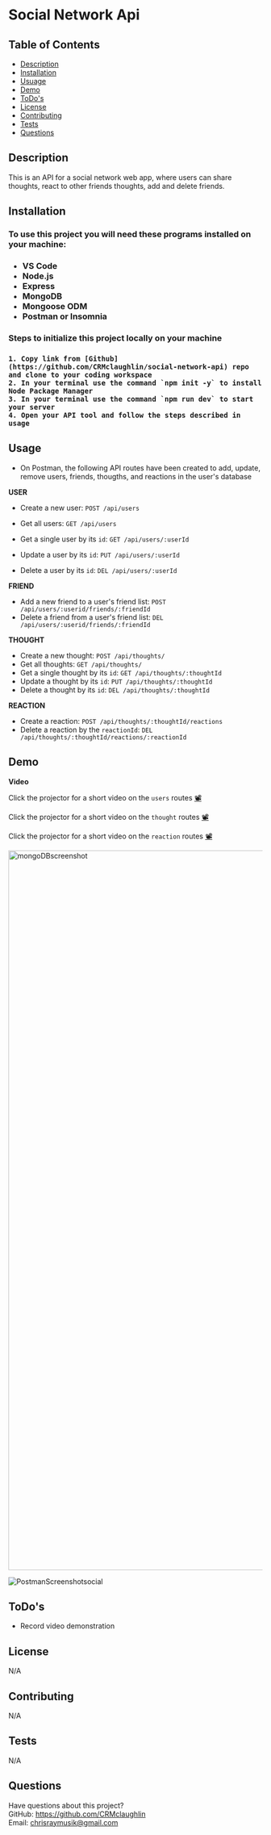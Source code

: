 # Social Network Api

## Table of Contents
  * [Description](#description)
  * [Installation](#installation)
  * [Usuage](#usage)
  * [Demo](#demo)
  * [ToDo's](#todos)
  * [License](#license)
  * [Contributing](#contributing)
  * [Tests](#tests)
  * [Questions](#questions)

  ## Description
 
 This is an API for a social network web app, where users can share thoughts, react to other friends thoughts, add and delete friends.

  
  ## Installation
  <h3> To use this project you will need these programs installed on your machine:<h3>
  
  * VS Code
  * Node.js
  * Express
  * MongoDB
  * Mongoose ODM
  * Postman or Insomnia
  
  
  <h3> Steps to initialize this project locally on your machine <h3>
    
    1. Copy link from [Github](https://github.com/CRMclaughlin/social-network-api) repo and clone to your coding workspace
    2. In your terminal use the command `npm init -y` to install Node Package Manager
    3. In your terminal use the command `npm run dev` to start your server
    4. Open your API tool and follow the steps described in usage

  
## Usage 
  
* On Postman, the following API routes have been created to add, update, remove users, friends, thougths, and reactions in the user's database

 **USER**
  * Create a new user:  `POST /api/users`
  * Get all users: `GET /api/users`
  * Get a single user by its `id`: `GET /api/users/:userId`

  * Update a user by its `id`: `PUT /api/users/:userId`

  * Delete a user by its `id`: `DEL /api/users/:userId`

**FRIEND**
  * Add a new friend to a user's friend list: `POST /api/users/:userid/friends/:friendId`
  * Delete a friend from a user's friend list: `DEL /api/users/:userid/friends/:friendId`

**THOUGHT**
  * Create a new thought: `POST /api/thoughts/`
  * Get all thoughts: `GET /api/thoughts/`
  * Get a single thought by its `id`: `GET /api/thoughts/:thoughtId`
  * Update a thought by its `id`: `PUT /api/thoughts/:thoughtId`
  * Delete a thought by its `id`: `DEL /api/thoughts/:thoughtId`

**REACTION**

* Create a reaction: `POST /api/thoughts/:thoughtId/reactions`
* Delete a reaction by the `reactionId`: `DEL /api/thoughts/:thoughtId/reactions/:reactionId`
  
## Demo

**Video**

Click the projector for a short video on the `users` routes [📽️](https://drive.google.com/file/d/1P9dgvX1gtiNAM1zROqJ60LymaNAfiGOl/view)

Click the projector for a short video on the `thought` routes [📽️](https://drive.google.com/file/d/1SkQE5JuUA-bN7I_tvtPMfe_zjpn1szlF/view)

Click the projector for a short video on the `reaction` routes [📽️](https://drive.google.com/file/d/1jiCXSeOkR82r4kyHnmK2ZFgFUizgKKsw/view)



<img width="1427" alt="mongoDBscreenshot" src="https://user-images.githubusercontent.com/111208223/213318806-e57bf540-2c03-4502-b929-d3c67bb3a7af.png">
   
   
![PostmanScreenshotsocial](https://user-images.githubusercontent.com/111208223/213318848-ef30a3a6-6325-4636-a29a-18d6933922ea.png)

## ToDo's


* Record video demonstration

  
## License
N/A
  
  
## Contributing

N/A
  
## Tests
N/A
  
## Questions
Have questions about this project?  
GitHub: https://github.com/CRMclaughlin  
Email: chrisraymusik@gmail.com
